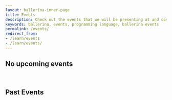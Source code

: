 ```yaml
---
layout: ballerina-inner-page
title: Events
description: Check out the events that we will be presenting at and covering the Ballerina programming language.
keywords: ballerina, events, programming language, ballerina events
permalink: /events/
redirect_from:
- /learn/events
- /learn/events/
---
```

<script src="/js/events.js"></script>
<link rel="stylesheet" href="/css/events-page.css">
<h2>No upcoming events</h2><br/>

<!--<h2>Upcoming Events</h2>	
<table class="cEventTable cConferencesList" style="width:100%;">	
   <tr class="event-expiry" style="display:none" data-expiry="December 16, 2020 12:00:00">	
      <td class="cEventDateContainer">	
         <span class="cEventDate">December 14 - 16, 2020</span>	
         <p class="cEventLocation">São Paulo, Brazil</p>	
      </td>	
      <td class="cEventDetail">	
         <a target="_blank" href="https://qconsp.com/">	
            <h4>QCon São Paulo</h4>	
         </a>	
         <h5></h5>	
         <b>Nuwan Bandara,</b> Senior Director - Solutions Architecture, WSO2	
      </td>	
      <td class="cEventURL"><a class="cEventRegistration" href="https://qconsp.com/schedule/sp2020/tabular" target="_blank">More Info</a></td>	
   </tr>	
</table>--> 

<h2>Past Events</h2>
<table class="cEventTable cConferencesList" style="width:100%;">
   <tr class="event-expiry" style="display:none" data-expiry="">
      <td class="cEventDateContainer">
         <span class="cEventDate">December 2 - 4, 2020</span>
         <p class="cEventLocation">Virtual</p>
      </td>
      <td class="cEventDetail">
         <a target="_blank" href="https://events.linuxfoundation.org/open-source-summit-japan/">
            <h4>Open Source Summit Japan</h4>
         </a>
         <h5>Ballerina: An Open-Source Cloud-Native Programming Language</h5>
         <b>Anjana Fernando,</b> Director - Developer Relations, WSO2
      </td>
      <td class="cEventURL"><a class="cEventRegistration" href="https://youtu.be/0pKOkMRODF0" target="_blank">Watch Video</a></td>
   </tr>
   <tr class="event-expiry" style="display:none" data-expiry="">
      <td class="cEventDateContainer">
         <span class="cEventDate">October 28, 2020</span>
         <p class="cEventLocation">Virtual</p>
      </td>
      <td class="cEventDetail">
         <a target="_blank" href="https://apiworld.co/">
            <h4>API World Virtual</h4>
         </a>
         <h5>Code to Kubernetes: Deployment Shouldn't be an Afterthought</h5>
         <b>Lakmal Warusawithana,</b> Senior Director - Developer Relations, WSO2
      </td>
      <td class="cEventURL"><a class="cEventRegistration" href="https://apiworld.co/conference/speakers/" target="_blank">More Info</a></td>
   </tr>
   <tr class="event-expiry" style="display:none" data-expiry="">
      <td class="cEventDateContainer">
         <span class="cEventDate">October 27 - 29, 2020</span>
         <p class="cEventLocation">Virtual</p>
      </td>
      <td class="cEventDetail">
         <a target="_blank" href="https://apiworld.co/">
            <h4>API World Virtual</h4>
         </a>
         <h5>Automatic Microservices Observability with Ballerina</h5>
         <b>Anjana Fernando,</b> Director - Developer Relations, WSO2
      </td>
      <td class="cEventURL"><a class="cEventRegistration" href="https://apiworld.co/conference/speakers/" target="_blank">More Info</a></td>
   </tr>
   <tr class="event-expiry" style="display:none" data-expiry="">
      <td class="cEventDateContainer">
         <span class="cEventDate">October 19 - 21, 2020</span>
         <p class="cEventLocation">Munich, Germany</p>
      </td>
      <td class="cEventDetail">
         <a target="_blank" href="https://osad-munich.org/en/">
            <h4>Open Source Automation Days</h4>
         </a>
         <h5>Code to Kubernetes: Deployment Shouldn't be an Afterthought</h5>
         <b>Lakmal Warusawithana,</b> Senior Director - Developer Relations, WSO2
      </td>
      <td class="cEventURL"><a class="cEventRegistration" href="https://osad-munich.org/en/featured-speakers/code-to-kubernetes-deployment-shouldnt-be-an-afterthought/" target="_blank">More Info</a></td>
   </tr>
   <tr class="event-expiry" style="display:none" data-expiry="">
      <td class="cEventDateContainer">
         <span class="cEventDate">October 7, 2020</span>
         <p class="cEventLocation">Virtual</p>
      </td>
      <td class="cEventDetail">
         <a target="_blank" href="https://www.youtube.com/channel/UCLt6HDrCpdlZ3FUWe-tqpdQ">
            <h4>Cloud Colombo</h4>
         </a>
         <h5>Ballerina - A Cloud Native Programming Language</h5>
         <b>Anjana Fernando,</b> Director - Developer Relations, WSO2
      </td>
      <td class="cEventURL"><a class="cEventRegistration" href="https://www.youtube.com/watch?v=OJUYOFds-s4&ab_channel=CloudColombo" target="_blank">Watch Video</a></td>
   </tr>
   <tr class="event-expiry" style="display:none" data-expiry="">
      <td class="cEventDateContainer">
         <span class="cEventDate">September 30, 2020</span>
         <p class="cEventLocation">Virtual</p>
      </td>
      <td class="cEventDetail">
         <a target="_blank" href="https://www.developerweek.com/global/conference/cloud/schedule/">
            <h4>DeveloperWeek Global: Cloud</h4>
         </a>
         <h5>Code to Kubernetes: Deployment Shouldn't Be an Afterthought</h5>
         <b>Lakmal Warusawithana,</b> Senior Director - Developer Relations, WSO2
      </td>
      <td class="cEventURL"><a class="cEventRegistration" href="https://emamo.com/event/developerweek-global-cloud-2020/s/open-talk-code-to-kubernetes-deployment-shouldnt-be-an-afterthought-NyPYlo" target="_blank">More Info</a></td>
   </tr>
   <tr class="event-expiry" style="display:none" data-expiry="">
      <td class="cEventDateContainer">
         <span class="cEventDate">September 29, 2020</span>
         <p class="cEventLocation">Virtual</p>
      </td>
      <td class="cEventDetail">
         <a target="_blank" href="https://emamo.com/event/developerweek-global-cloud-2020/r/speaker/anjana-fernando-1">
            <h4>DeveloperWeek Global: Cloud</h4>
         </a>
         <h5>Code to Kubernetes: Languages of Infrastructure</h5>
         <b>Anjana Fernando,</b> Director - Developer Relations, WSO2
      </td>
      <td class="cEventURL"><a class="cEventRegistration" href="https://www.slideshare.net/BallerinaLang/code-to-kubernetes-languages-of-infrastructure" target="_blank">View Slides</a></td>
   </tr>
   <tr class="event-expiry" style="display:none" data-expiry="">
      <td class="cEventDateContainer">
         <span class="cEventDate">September 26, 2020</span>
         <p class="cEventLocation">Virtual</p>
      </td>
      <td class="cEventDetail">
         <a target="_blank" href="https://novacodecamp.org/app/speakers/aa20c381-1fa5-42c6-8095-a01ca1bab0b7">
            <h4>Nova Code Camp</h4>
         </a>
         <h5>Let's Dance Together! Ballerina</h5>
         <b>Vanjikumaran Sivajothy,</b> Senior Lead Solutions Engineer, WSO2
      </td>
      <td class="cEventURL"><a class="cEventRegistration" href="https://novacodecamp.org/app/speakers/aa20c381-1fa5-42c6-8095-a01ca1bab0b7" target="_blank">More Info</a></td>
   </tr>
   <tr class="event-expiry" style="display:none" data-expiry="">
      <td class="cEventDateContainer">
         <span class="cEventDate">May 28, 2020</span>
         <p class="cEventLocation">San Diego, California, USA</p>
      </td>
      <td class="cEventDetail">
         <a target="_blank" href="https://www.meetup.com/San-Diego-Cloud-Native-Computing-Meetup">
            <h4>San Diego Cloud Native Computing Meetup</h4>
         </a>
         <h5>Ballerina – An Open-Source, Cloud-Native Programming Language for Microservices</h5>
         <b>Anjana Fernando,</b> Director of Developer Relations, WSO2
      </td>
      <td class="cEventURL"><a class="cEventRegistration" href="https://www.slideshare.net/lafernando/ballerina-opensource-cloudnative-programming-language-for-microservices" target="_blank">View Slides</a></td>
   </tr>
   <tr class="event-expiry" style="display:none" data-expiry="">
      <td class="cEventDateContainer">
         <span class="cEventDate">May 7, 2020</span>
         <p class="cEventLocation">Online</p>
      </td>
      <td class="cEventDetail">
         <a target="_blank" href="https://www.meetup.com/CloudDC/">
            <h4>Cloud DC Meetup</h4>
         </a>
         <h5>Cloud Native Development with Ballerina</h5>
         <b>Jadd Jennings,</b> Hub Solutions Engineer, Oracle Cloud Solution Hub<br/>
         <b>Dhvani Sheth,</b> Senior Solutions Engineer, Oracle
      </td>
      <td class="cEventURL"><a class="cEventRegistration" href="https://www.slideshare.net/BallerinaLang/cloud-dc-meetup-cloud-native-development-with-ballerina" target="_blank">View Slides</a></td>
   </tr>
   <tr class="event-expiry" style="display:none" data-expiry="">
      <td class="cEventDateContainer">
         <span class="cEventDate">March 26, 2020</span>
         <p class="cEventLocation">Vilnius, Lithuania</p>
      </td>
      <td class="cEventDetail">
         <a target="_blank" href="https://devopspro.lt/">
            <h4>DevOps Pro Europe 2020</h4>
         </a>
         <h5>[Talk] Code to Cloud</h5>
         <b>Lakmal Warusawithana,</b> Senior Director of Developer Relations, WSO2
      </td>
      <td class="cEventURL"><a class="cEventRegistration" href="https://www.youtube.com/watch?v=5IXPMlAUqrU&list=PLqYhGsQ9iSEpaZPFQwT4AJNXvp0id4NSo&index=26&t=0s" target="_blank">View Video</a></td>
   </tr>
   <tr class="event-expiry" style="display:none" data-expiry="">
      <td class="cEventDateContainer">
         <span class="cEventDate">March 25, 2020</span>
         <p class="cEventLocation">Vilnius, Lithuania</p>
      </td>
      <td class="cEventDetail">
         <a target="_blank" href="https://devopspro.lt/">
            <h4>DevOps Pro Europe 2020</h4>
         </a>
         <h5>[Talk] Ballerina: The Cloud-Native and DevOps Friendly Programming Language</h5>
         <b>Anjana Fernando,</b> Director of Developer Relations, WSO2
      </td>
      <td class="cEventURL"><a class="cEventRegistration" href="https://www.youtube.com/watch?v=RezJDgTaZSg&list=PLqYhGsQ9iSEpaZPFQwT4AJNXvp0id4NSo&index=12&t=0s" target="_blank">View Video</a></td>
   </tr>
   <tr class="event-expiry" style="display:none" data-expiry="">
      <td class="cEventDateContainer">
         <span class="cEventDate">March 24, 2020</span>
         <p class="cEventLocation">Vilnius, Lithuania</p>
      </td>
      <td class="cEventDetail">
         <a target="_blank" href="https://devopspro.lt/">
            <h4>DevOps Pro Europe 2020</h4>
         </a>
         <h5>[Workshop] Ballerina: Cloud Native Middleware as a Programming Language</h5>
         <b>Anjana Fernando,</b> Director of Developer Relations, WSO2
      </td>
      <td class="cEventURL"><a class="cEventRegistration" href="https://github.com/lafernando/ballerina-cloud-native-middleware-workshop" target="_blank">View Code</a></td>
   </tr>
   <tr class="event-expiry" style="display:none" data-expiry="">
      <td class="cEventDateContainer">
         <span class="cEventDate">March 10, 2020</span>
         <p class="cEventLocation">San Jose, California, USA</p>
      </td>
      <td class="cEventDetail">
         <a target="_blank" href="https://www.meetup.com/Kubernetes-for-Developers">
            <h4>Kubernetes for Developers Meetup</h4>
         </a>
         <h5>Ballerinas & Zebras in Kubernetes</h5>
         <b>Lakmal Warusawithana,</b> Senior Director of Developer Relations, WSO2
      </td>
      <td class="cEventURL"><a class="cEventRegistration" href="https://primetime.bluejeans.com/a2m/events/playback/dc1fb3a9-a03b-48ac-aa56-8314d0b85f79" target="_blank">View Video</a></td>
   </tr>
   <tr class="event-expiry" style="display:none" data-expiry="">
      <td class="cEventDateContainer">
         <span class="cEventDate">February 12 - 16, 2020</span>
         <p class="cEventLocation">San Francisco, California, USA</p>
      </td>
      <td class="cEventDetail">
         <a target="_blank" href="https://www.developerweek.com/">
            <h4>DeveloperWeek 2020</h4>
         </a>
         <h5>Conquering Network-Distributed Applications Using the Ballerina Programming Language</h5>
         <b>Anjana Fernando,</b> Director of Developer Relations, WSO2
      </td>
      <td class="cEventURL"><a class="cEventRegistration" href="https://www.slideshare.net/BallerinaLang/developerweek-2020-conquering-network-distributed-applications-using-ballerina" target="_blank">View Slides</a></td>
   </tr>
   <tr class="event-expiry" style="display:none" data-expiry="">
      <td class="cEventDateContainer">
         <span class="cEventDate">December 12, 2019</span>
         <p class="cEventLocation">Mountain View, California, USA</p>
      </td>
      <td class="cEventDetail">
         <a target="_blank" href="https://www.meetup.com/Silicon-Valley-Cloud-Native-and-Kubernetes-Meetup/events/265530711/">
            <h4>Cloud-Native and Kubernetes Meetup in Silicon Valley</h4>
         </a>
         <h5>An Introduction to the Ballerina Programming Language</h5>
         <b>Anjana Fernando,</b> Director of Developer Relations - CTO Office, WSO2
      </td>
      <td class="cEventURL"><a class="cEventRegistration" href="https://www.slideshare.net/BallerinaLang/cloudnative-and-kubernetes-meetup-in-silicon-valley-ballerina-cloud-native-programming-language" target="_blank">View Slides</a></td>
   </tr>
   <tr class="event-expiry" style="display:none" data-expiry="">
      <td class="cEventDateContainer">
         <span class="cEventDate">December 10 - 11, 2019</span>
         <p class="cEventLocation">Paris, France</p>
      </td>
      <td class="cEventDetail">
         <a target="_blank" href="https://www.opensourcesummit.paris/">
            <h4>Paris Open Source Summit</h4>
         </a>
         <h5>Ballerina - A Modern Cloud-based Open Source Programming Language</h5>
         <b>Paul Fremantle,</b> CTO and Co-founder, WSO2
      </td>
      <td class="cEventURL"><a class="cEventRegistration" href="https://www.opensourcesummit.paris/" target="_blank">More Info</a></td>
   </tr>
   <tr class="event-expiry" style="display:none" data-expiry="">
      <td class="cEventDateContainer">
         <span class="cEventDate">December 5, 2019</span>
         <p class="cEventLocation">San Jose, California, USA</p>
      </td>
      <td class="cEventDetail">
         <a target="_blank" href="https://www.meetup.com/downtown-san-jose-devops/events/265982303/">
            <h4>Downtown San Jose DevOps Meetup</h4>
         </a>
         <h5>Ballerina - A Programming Language for Cloud and DevOps</h5>
         <b>Anjana Fernando,</b> Director of Developer Relations - CTO Office, WSO2
      </td>
      <td class="cEventURL"><a class="cEventRegistration" href="https://www.slideshare.net/BallerinaLang/downtown-san-jose-devops-meetup-ballerina-a-programming-language-for-cloud-and-devops-221963732" target="_blank">View Slides</a></td>
   </tr>
   <tr class="event-expiry" style="display:none" data-expiry="">
      <td class="cEventDateContainer">
         <span class="cEventDate">November 7, 2019</span>
         <p class="cEventLocation">London, UK</p>
      </td>
      <td class="cEventDetail">
         <a target="_blank" href="https://wso2.com/integration-summit/london-2019/">
            <h4>WSO2 Summit London</h4>
         </a>
         <h5>Ballerina — Cloud-native Middleware as a Programming Language</h5>
         <b>Mauro Niewolski,</b> Senior Solutions Engineer, WSO2
      </td>
      <td class="cEventURL"><a class="cEventRegistration" href="https://wso2.com/library/summit/2019/11/wso2-integration-summit-london-2019-ballerina-cloud-native-middleware-as-a-programming-language/" target="_blank">View Video</a></td>
   </tr>
   <tr class="event-expiry" style="display:none" data-expiry="">
      <td class="cEventDateContainer">
         <span class="cEventDate">November 5 - 7, 2019</span>
         <p class="cEventLocation">Austin, Texas, USA</p>
      </td>
      <td class="cEventDetail">
         <a target="_blank" href="https://developerweekaustin2019.sched.com/">
            <h4>DeveloperWeek Austin</h4>
         </a>
         <h5>Microservices in Practice with Ballerina, Kubernetes and Istio</h5>
         <b>Lakmal Warusawithana,</b> Senior Director of Developer Relations - CTO Office, WSO2
      </td>
      <td class="cEventURL"><a class="cEventRegistration" href="https://www.slideshare.net/BallerinaLang/developerweek-austin-2019-microservices-in-practice-with-ballerina-kubernetes-and-istio" target="_blank">View Slides</a></td>
   </tr>
   <tr class="event-expiry" style="display:none" data-expiry="">
      <td class="cEventDateContainer">
         <span class="cEventDate">November 5, 2019</span>
         <p class="cEventLocation">Bern, Switzerland</p>
      </td>
      <td class="cEventDetail">
         <a target="_blank" href="https://wso2.com/integration-summit/bern-2019/">
            <h4>WSO2 Summit Bern</h4>
         </a>
         <h5>Ballerina — Cloud-native Middleware as a Programming Language</h5>
         <b>Paul Fremantle,</b> CTO and Co-founder, WSO2
      </td>
      <td class="cEventURL"><a class="cEventRegistration" href="https://www.slideshare.net/wso2.org/wso2-integration-summit-bern-2019-ballerina-cloudnative-middleware-as-a-programming-language" target="_blank">View Slides</a></td>
   </tr>
   <tr class="event-expiry" style="display:none" data-expiry="">
      <td class="cEventDateContainer">
         <span class="cEventDate">November 5, 2019</span>
         <p class="cEventLocation">Colombo, Sri Lanka</p>
      </td>
      <td class="cEventDetail">
         <a target="_blank" href="https://www.meetup.com/java-colombo/events/265738162/">
            <h4>Java Colombo Meetup</h4>
         </a>
         <h5>The better java for Java microservice developers</h5>
         <b>Sanjiva Weerawarana,</b> Founder and CEO, WSO2
      </td>
      <td class="cEventURL"><a class="cEventRegistration" href="https://www.youtube.com/watch?v=tZwOl01x8TU" target="_blank">View Video</a></td>
   </tr>
   <tr class="event-expiry" style="display:none" data-expiry="">
      <td class="cEventDateContainer">
         <span class="cEventDate">October 8 - 10, 2019</span>
         <p class="cEventLocation">San Jose, California, USA</p>
      </td>
      <td class="cEventDetail">
         <a target="_blank" href="https://apiworld.co/">
            <h4>API World</h4>
         </a>
         <h5>Efficient Microservices Deployment Pipelines</h5>
         <b>Anjana Fernando,</b> Director of Developer Relations - CTO Office, WSO2
      </td>
      <td class="cEventURL"><a class="cEventRegistration" href="https://files.devnetwork.cloud/APIWorld/presentations/2019/Anjana_Fernando.pdf" target="_blank">View Slides</a></td>
   </tr>
   <tr class="event-expiry" style="display:none" data-expiry="">
      <td class="cEventDateContainer">
         <span class="cEventDate">October 8, 2019</span>
         <p class="cEventLocation">San Francisco, California, USA</p>
      </td>
      <td class="cEventDetail">
         <a target="_blank" href="https://wso2.com/integration-summit/sanfrancisco-2019/">
            <h4>WSO2 Summit San Francisco</h4>
         </a>
         <h5>Ballerina — Cloud-native Middleware as a Programming Language</h5>
         <b>Sameera Jayasoma,</b> Senior Director, WSO2
      </td>
      <td class="cEventURL"><a class="cEventRegistration" href="https://wso2.com/library/summit/2019/10/wso2-integration-summit-sanfrancisco-2019-ballerina-cloud-native-middleware-as-a-programming-language/" target="_blank">View Video</a></td>
   </tr>
   <tr class="event-expiry" style="display:none" data-expiry="">
      <td class="cEventDateContainer">
         <span class="cEventDate">September 26, 2019</span>
         <p class="cEventLocation">Columbus, USA</p>
      </td>
      <td class="cEventDetail">
         <a target="_blank" href="https://www.meetup.com/columbus-microservices/events/264064167/">
            <h4>Columbus Microservices Meetup</h4>
         </a>
         <h5>Effective Microservices Development with Ballerina</h5>
         <b>Anjana Fernando,</b> Director of Developer Relations - CTO Office, WSO2
      </td>
      <td class="cEventURL"><a class="cEventRegistration" href="https://www.slideshare.net/lafernando/effective-microservices-development-with-ballerina" target="_blank">View Slides</a></td>
   </tr>
   <tr class="event-expiry" style="display:none" data-expiry="">
      <td class="cEventDateContainer">
         <span class="cEventDate">September 26, 2019</span>
         <p class="cEventLocation">Columbus, USA</p>
      </td>
      <td class="cEventDetail">
         <a target="_blank" href="https://www.meetup.com/columbus-microservices/events/264064167/">
            <h4>Columbus Microservices Meetup</h4>
         </a>
         <h5>Ballerina in Real-World Use-Case</h5>
         <b>Glenn Donaldson & Jim Kittle,</b> Ohio State University
      </td>
      <td class="cEventURL"><a class="cEventRegistration" href="https://www.slideshare.net/secret/AW4Gz2reZ0xNW" target="_blank">View Slides</a></td>
   </tr>
   <tr class="event-expiry" style="display:none" data-expiry="">
      <td class="cEventDateContainer">
         <span class="cEventDate">September 24, 2019</span>
         <p class="cEventLocation">New York, USA</p>
      </td>
      <td class="cEventDetail">
         <a target="_blank" href="https://wso2.com/integration-summit/newyork-2019/">
            <h4>WSO2 Summit New York</h4>
         </a>
         <h5>Ballerina - Cloud Native Middleware as a Programming Language</h5>
         <b>Lakmal Warusawithana,</b> Senior Director of Developer Relations - CTO Office, WSO2
      </td>
      <td class="cEventURL"><a class="cEventRegistration" href="https://www.slideshare.net/wso2.org/wso2-integration-summit-new-york-2019-ballerina-cloud-native-middleware-as-a-programming-language" target="_blank">View Slides</a></td>
   </tr>
   <tr class="event-expiry" style="display:none" data-expiry="">
      <td class="cEventDateContainer">
         <span class="cEventDate">September 9 - 12, 2019</span>
         <p class="cEventLocation">Las Vegas, Nevada, USA</p>
      </td>
      <td class="cEventDetail">
         <a target="_blank" href="https://apachecon.com/acna19/s/#/schedule">
            <h4>ApacheCon North America 2019</h4>
         </a>
         <h5>Ballerina - Re-inventing Middleware in a Programming Language</h5>
         <b>Paul Fremantle,</b> CTO and Co-founder, WSO2
      </td>
      <td class="cEventURL"><a class="cEventRegistration" href="https://www.slideshare.net/BallerinaLang/apachecon-na-2019-reinventing-middleware-in-a-programming-language" target="_blank">View Slides</a></td>
   </tr>
   <tr class="event-expiry" style="display:none" data-expiry="">
      <td class="cEventDateContainer">
         <span class="cEventDate">September 9 - 12, 2019</span>
         <p class="cEventLocation">Las Vegas, Nevada, USA</p>
      </td>
      <td class="cEventDetail">
         <a target="_blank" href="https://apachecon.com/acna19/s/#/schedule">
            <h4>ApacheCon North America 2019</h4>
         </a>
         <h5>Conquering Network Distributed Applications Using the Ballerina Programming Language</h5>
         <b>Anjana Fernando,</b> Director of Developer Relations - CTO Office, WSO2
      </td>
      <td class="cEventURL"><a class="cEventRegistration" href="https://www.slideshare.net/BallerinaLang/apachecon-na-2019-conquering-network-distributed-applications-using-the-ballerina-programming-language" target="_blank">View Slides</a></td>
   </tr>
</table>
<!--## Meetups
   <table class="cEventTable cMeetupsList" style="width:100%;">
   <tr data-expiry="December 12, 2019 12:00:00">
   <td class="cEventDateContainer"><span class="cEventDate">December 12
    </span>
       <p class="cEventLocation">Mountain View, California
   </p>
   </td>
   <td class="cEventDetail"><a target="_blank" href="https://www.meetup.com/Silicon-Valley-Cloud-Native-and-Kubernetes-Meetup/events/265530711/"><h4>Cloud-Native and Kubernetes Meetup in Silicon Valley</h4></a>
   <h5>An Introduction to the Ballerina Programming Language </h5>
    <b>Anjana Fernando,</b>  Director of Developer Relations - CTO Office, WSO2
  
   </td>
   <td class="cEventURL"><a class="cEventRegistration" href="https://www.meetup.com/Silicon-Valley-Cloud-Native-and-Kubernetes-Meetup/events/265530711/" target="_blank">Register Now</a></td>
   </tr>
   </table> -->
<style>
   .navbar-nav > li.cActive > a {
   color: rgb(87, 89, 93) !important;
   }
   .navbar-nav > li#Eventsli a  {
   color: #20b6b0 !important;
   }
   .nav > li.cVersionItem {
   display: none !important;
   }
   .cGitButtonContainer {
   padding-left: 40px;
   }
   .cBallerinaTocContainer {
      display:none;
   }
</style>
